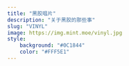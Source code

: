 ```yaml
---
title: "黑胶唱片"
description: "关于黑胶的那些事"
slug: "VINYL"
image: https://img.mint.moe/vinyl.jpg
style:
    background: "#0C1844"
    color: "#FFF5E1"
---
```

